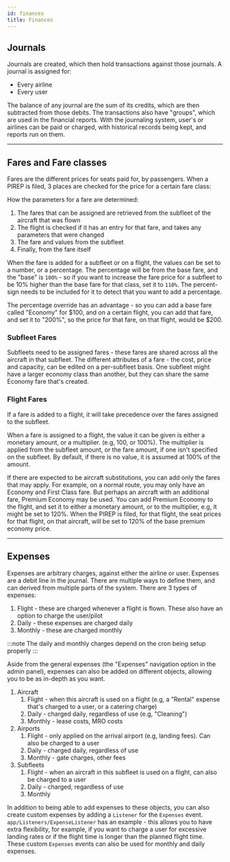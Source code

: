 ```yaml
---
id: finances
title: Finances
---
```


## Journals

Journals are created, which then hold transactions against those journals. A
journal is assigned for:

- Every airline
- Every user

The balance of any journal are the sum of its credits, which are then subtracted
from those debits. The transactions also have "groups", which are used in the
financial reports. With the journaling system, user's or airlines can be paid or
charged, with historical records being kept, and reports run on them.

---

## Fares and Fare classes

Fares are the different prices for seats paid for, by passengers. When a PIREP
is filed, 3 places are checked for the price for a certain fare class:

How the parameters for a fare are determined:

1. The fares that can be assigned are retrieved from the subfleet of the
   aircraft that was flown
2. The flight is checked if it has an entry for that fare, and takes any
   parameters that were changed
3. The fare and values from the subfleet
4. Finally, from the fare itself

When the fare is added for a subfleet or on a flight, the values can be set to a
number, or a percentage. The percentage will be from the base fare, and the
"base" is `100%` - so if you want to increase the fare price for a subfleet to
be 10% higher than the base fare for that class, set it to `110%`. The
percent-sign needs to be included for it to detect that you want to add a
percentage.

The percentage override has an advantage - so you can add a base fare called
"Economy" for $100, and on a certain flight, you can add that fare, and set it
to "200%", so the price for that fare, on that flight, would be $200.

### Subfleet Fares

Subfleets need to be assigned fares - these fares are shared across all the
aircraft in that subfleet. The different attributes of a fare - the cost, price
and capacity, can be edited on a per-subfleet basis. One subfleet might have a
larger economy class than another, but they can share the same Economy fare
that's created.

### Flight Fares

If a fare is added to a flight, it will take precedence over the fares assigned
to the subfleet.

When a fare is assigned to a flight, the value it can be given is either a
monetary amount, or a multiplier. (e.g, 100, or 100%). The multiplier is applied
from the subfleet amount, or the fare amount, if one isn't specified on the
subfleet. By default, if there is no value, it is assumed at 100% of the amount.

If there are expected to be aircraft substitutions, you can add only the fares
that may apply. For example, on a normal route, you may only have an Economy and
First Class fare. But perhaps an aircraft with an additional fare, Premium
Economy may be used. You can add Premium Economy to the flight, and set it to
either a monetary amount, or to the multiplier, e.g, it might be set to 120%.
When the PIREP is filed, for that flight, the seat prices for that flight, on
that aircraft, will be set to 120% of the base premium economy price.

---

## Expenses

Expenses are arbitrary charges, against either the airline or user. Expenses are
a debit line in the journal. There are multiple ways to define them, and can
derived from multiple parts of the system. There are 3 types of expenses:

1. Flight - these are charged whenever a flight is flown. These also have an
   option to charge the user/pilot
2. Daily - these expenses are charged daily
3. Monthly - these are charged monthly

:::note The daily and monthly charges depend on the cron being setup properly
:::

Aside from the general expenses (the "Expenses" navigation option in the admin
panel), expenses can also be added on different objects, allowing you to be as
in-depth as you want.

1. Aircraft
   1. Flight - when this aircraft is used on a flight (e.g, a "Rental" expense
      that's charged to a user, or a catering charge)
   2. Daily - charged daily, regardless of use (e.g, "Cleaning")
   3. Monthly - lease costs, MRO costs
2. Airports
   1. Flight - only applied on the arrival airport (e.g, landing fees). Can also
      be charged to a user
   2. Daily - charged daily, regardless of use
   3. Monthly - gate charges, other fees
3. Subfleets
   1. Flight - when an aircraft in this subfleet is used on a flight, can also
      be charged to a user
   2. Daily - charged, regardless of use
   3. Monthly

In addition to being able to add expenses to these objects, you can also create
custom expenses by adding a `Listener` for the `Expenses` event.
`app/Listeners/ExpenseListener` has an example - this allows you to have extra
flexibility, for example, if you want to charge a user for excessive landing
rates or if the flight time is longer than the planned flight time. These custom
`Expenses` events can also be used for monthly and daily expenses.
